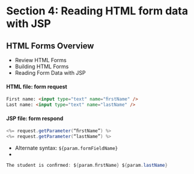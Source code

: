 # Section 4: Reading HTML form data with JSP

## HTML Forms Overview
* Review HTML Forms 
* Building HTML Forms 
* Reading Form Data with JSP

#### HTML file: form request

```HTML
First name: <input type="text" name="ﬁrstName" /> 
Last name: <input type="text" name="lastName" />
```
#### JSP file: form respond
```Java
<%= request.getParameter(“ﬁrstName”) %> 
<%= request.getParameter(“lastName”) %>
```

* Alternate syntax: `${param.formFieldName}`
* 

```Java
The student is conﬁrmed: ${param.ﬁrstName} ${param.lastName}
```

